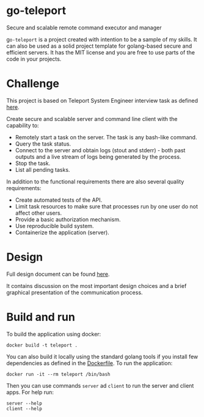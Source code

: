 # go-teleport

Secure and scalable remote command executor and manager

g`o-teleport` is a project created with intention to be a sample of my skills. 
It can also be used as a solid project template for golang-based secure and efficient servers. 
It has the MIT license and you are free to use parts of the code in your projects.

# Challenge

This project is based on Teleport System Engineer interview task as defined [here](https://github.com/gravitational/careers/blob/main/challenges/systems/challenge-1.md).

Create secure and scalable server and command line client with the capability to:

- Remotely start a task on the server. The task is any bash-like command.
- Query the task status.
- Connect to the server and obtain logs (stout and stderr) - both past outputs and a live stream of logs being generated by the process.
- Stop the task.
- List all pending tasks.

In addition to the functional requirements there are also several quality requirements:

- Create automated tests of the API.
- Limit task resources to make sure that processes run by one user do not affect other users.
- Provide a basic authorization mechanism.
- Use reproducible build system.
- Containerize the application (server).

# Design

Full design document can be found [here](./docs/design.md).

It contains discussion on the most important design choices and a brief graphical presentation of the communication process.

# Build and run

To build the application using docker:

```
docker build -t teleport .
```

You can also build it locally using the standard golang tools if you install few dependencies as defined in the [Dockerfile](./Dockerfile).
To run the application:

```
docker run -it --rm teleport /bin/bash
```

Then you can use commands `server` ad `client` to run the server and client apps. For help run:

```
server --help
client --help
```

